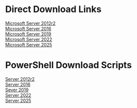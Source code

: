 # Direct Download Links
[Microsoft Server 2012r2](https://go.microsoft.com/fwlink/p/?LinkID=2195443&clcid=0x409&culture=en-us&country=US)<br/>
[Microsoft Server 2016](https://go.microsoft.com/fwlink/p/?LinkID=2195174&clcid=0x409&culture=en-us&country=US)<br/>
[Microsoft Server 2019](https://go.microsoft.com/fwlink/p/?LinkID=2195167&clcid=0x409&culture=en-us&country=US)<br/>
[Microsoft Server 2022](https://go.microsoft.com/fwlink/p/?LinkID=2195280&clcid=0x409&culture=en-us&country=US)<br/>
[Microsoft Server 2025](https://go.microsoft.com/fwlink/?linkid=2293215&clcid=0x409&culture=en-us&country=us)<br/>

# PowerShell Download Scripts

[Server 2012r2](ms_server_2012r2.ps1)<br/>
[Server 2016](ms_server_2016.ps1)<br/>
[Sever 2019](ms_server_2019.ps1)<br/>
[Server 2022](ms_server_2022.ps1)<br/>
[Server 2025](ms_server_2025.ps1)<br/>

